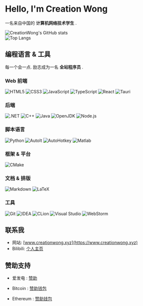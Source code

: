 # Hello, I'm Creation Wong

一名来自中国的 **计算机网络技术学生** .

![CreationWong's GitHub stats](https://github-readme-stats.vercel.app/api?username=creationwong&show_icons=true&theme=default)  
![Top Langs](https://github-readme-stats.vercel.app/api/top-langs/?username=creationwong&layout=compact&theme=default)

## 编程语言 & 工具

每一个会一点. 励志成为一名 **全站程序员** .

### Web 前端
![HTML5](https://img.shields.io/badge/HTML5-E34F26?style=for-the-badge&logo=HTML5&logoColor=white)
![CSS3](https://img.shields.io/badge/CSS-1572B6?style=for-the-badge&logo=CSS3&logoColor=white)
![JavaScript](https://img.shields.io/badge/JavaScript-F7DF1E?style=for-the-badge&logo=JavaScript&logoColor=black)
![TypeScript](https://img.shields.io/badge/TypeScript-3178C6?style=for-the-badge&logo=TypeScript&logoColor=white)
![React](https://img.shields.io/badge/React-61DAFB?style=for-the-badge&logo=React&logoColor=black)
![Tauri](https://img.shields.io/badge/Tauri-24C8D8?style=for-the-badge&logo=Tauri&logoColor=black)

### 后端
![.NET](https://img.shields.io/badge/.NET-512BD4?style=for-the-badge&logo=dotnet&logoColor=white)
![C++](https://img.shields.io/badge/C++-00599C?style=for-the-badge&logo=cplusplus&logoColor=white)
![Java](https://img.shields.io/badge/Java-007396?style=for-the-badge&logo=Java&logoColor=white)
![OpenJDK](https://img.shields.io/badge/OpenJDK-437291?style=for-the-badge&logo=OpenJDK&logoColor=white)
![Node.js](https://img.shields.io/badge/Node.js-339933?style=for-the-badge&logo=nodedotjs&logoColor=white)

### 脚本语言
![Python](https://img.shields.io/badge/Python-3776AB?style=for-the-badge&logo=Python&logoColor=white)
![AutoIt](https://img.shields.io/badge/AutoIt-1C355E?style=for-the-badge&logo=AutoIt&logoColor=white)
![AutoHotkey](https://img.shields.io/badge/AutoHotkey-334455?style=for-the-badge&logo=AutoHotkey&logoColor=white)
![Matlab](https://img.shields.io/badge/Matlab-0076A8?style=for-the-badge&logo=mathworks&logoColor=white)

### 框架 & 平台
![CMake](https://img.shields.io/badge/CMake-064F8C?style=for-the-badge&logo=cmake&logoColor=white)

### 文档 & 排版
![Markdown](https://img.shields.io/badge/Markdown-000000?style=for-the-badge&logo=Markdown&logoColor=white)
![LaTeX](https://img.shields.io/badge/LaTeX-008080?style=for-the-badge&logo=LaTeX&logoColor=white)

### 工具
![Git](https://img.shields.io/badge/Git-F05032?style=for-the-badge&logo=git&logoColor=white)
![IDEA](https://img.shields.io/badge/IDEA-000000?style=for-the-badge&logo=intellijidea&logoColor=white)
![CLion](https://img.shields.io/badge/CLion-00D980?style=for-the-badge&logo=clion&logoColor=white)
![Visual Studio](https://img.shields.io/badge/Visual%20Studio-5C2D91?style=for-the-badge&logo=visualstudio&logoColor=white)
![WebStorm](https://img.shields.io/badge/WebStorm-000000?style=for-the-badge&logo=WebStorm&logoColor=white)


## 联系我
- 网站: [www.creationwong.xyz](https://www.creationwong.xyz)  
- Bilibili: [个人主页](https://space.bilibili.com/609256988)  

## 赞助支持

- 爱发电 : [赞助](https://afdian.com/a/creationwong)

- Bitcoin : [赞助钱包](https://live.blockcypher.com/btc/address/bc1qumj8qx4xmyf2wh6x7qd5yj7hprgtxfcyr5whu3)

- Ethereum : [赞助钱包](https://etherscan.io/address/0x9AC75321670f085E62B611C0011D7CBAe8483c45)
